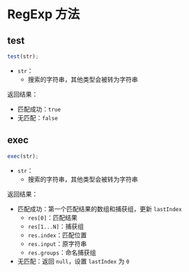 # RegExp 方法

## test

```js
test(str);
```

- `str`：
  - 搜索的字符串，其他类型会被转为字符串

返回结果：

- 匹配成功：`true`
- 无匹配：`false`

## exec

```js
exec(str);
```

- `str`：
  - 搜索的字符串，其他类型会被转为字符串

返回结果：

- 匹配成功：第一个匹配结果的数组和捕获组，更新 `lastIndex`
  - `res[0]`：匹配结果
  - `res[1...N]`：捕获组
  - `res.index`：匹配位置
  - `res.input`：原字符串
  - `res.groups`：命名捕获组
- 无匹配：返回 `null`，设置 `lastIndex` 为 `0`
